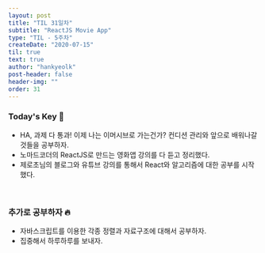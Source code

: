 ```yaml
---
layout: post
title: "TIL 31일차"
subtitle: "ReactJS Movie App"
type: "TIL - 5주차"
createDate: "2020-07-15"
til: true
text: true
author: "hankyeolk"
post-header: false
header-img: ""
order: 31
---
```


### Today's Key 🔑

- HA, 과제 다 통과! 이제 나는 이머시브로 가는건가? 컨디션 관리와 앞으로 배워나갈 것들을 공부하자. 
- 노마드코더의 ReactJS로 만드는 영화앱 강의를 다 듣고 정리했다.
- 제로초님의 블로그와 유튜브 강의를 통해서 React와 알고리즘에 대한 공부를 시작했다.

<br>

### 추가로 공부하자 🔥

- 자바스크립트를 이용한 각종 정렬과 자료구조에 대해서 공부하자.
- 집중해서 하루하루를 보내자.